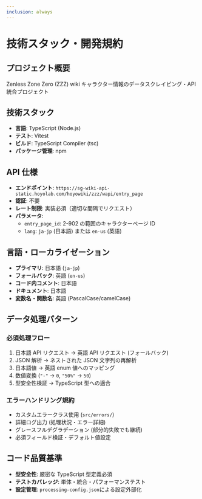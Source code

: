 ```yaml
---
inclusion: always
---
```


# 技術スタック・開発規約

## プロジェクト概要

Zenless Zone Zero (ZZZ) wiki キャラクター情報のデータスクレイピング・API 統合プロジェクト

## 技術スタック

- **言語**: TypeScript (Node.js)
- **テスト**: Vitest
- **ビルド**: TypeScript Compiler (tsc)
- **パッケージ管理**: npm

## API 仕様

- **エンドポイント**: `https://sg-wiki-api-static.hoyolab.com/hoyowiki/zzz/wapi/entry_page`
- **認証**: 不要
- **レート制限**: 実装必須（適切な間隔でリクエスト）
- **パラメータ**:
  - `entry_page_id`: 2-902 の範囲のキャラクターページ ID
  - `lang`: `ja-jp` (日本語) または `en-us` (英語)

## 言語・ローカライゼーション

- **プライマリ**: 日本語 (`ja-jp`)
- **フォールバック**: 英語 (`en-us`)
- **コード内コメント**: 日本語
- **ドキュメント**: 日本語
- **変数名・関数名**: 英語 (PascalCase/camelCase)

## データ処理パターン

### 必須処理フロー

1. 日本語 API リクエスト → 英語 API リクエスト (フォールバック)
2. JSON 解析 → ネストされた JSON 文字列の再解析
3. 日本語値 → 英語 enum 値へのマッピング
4. 数値変換 (`"-"` → `0`, `"50%"` → `50`)
5. 型安全性検証 → TypeScript 型への適合

### エラーハンドリング規約

- カスタムエラークラス使用 (`src/errors/`)
- 詳細ログ出力 (処理状況・エラー詳細)
- グレースフルデグラデーション (部分的失敗でも継続)
- 必須フィールド検証・デフォルト値設定

## コード品質基準

- **型安全性**: 厳密な TypeScript 型定義必須
- **テストカバレッジ**: 単体・統合・パフォーマンステスト
- **設定管理**: `processing-config.json`による設定外部化
